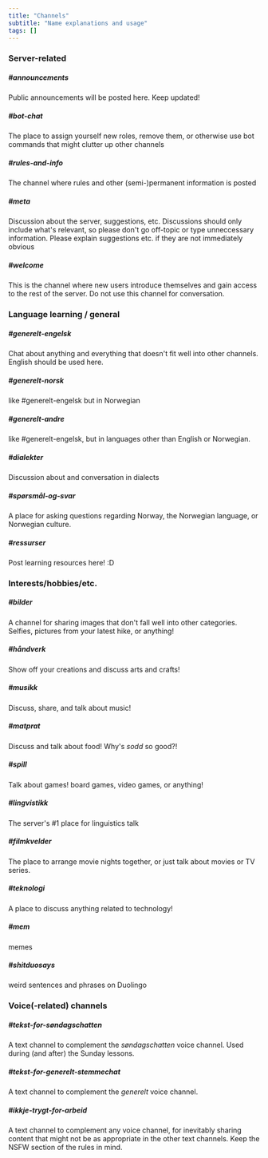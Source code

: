 ```yaml
---
title: "Channels"
subtitle: "Name explanations and usage"
tags: []
---
```

### Server-related
##### #announcements
Public announcements will be posted here. Keep updated!

##### #bot-chat
The place to assign yourself new roles, remove them, or otherwise use bot commands that might clutter up other channels

##### #rules-and-info
The channel where rules and other (semi-)permanent information is posted

##### #meta
Discussion about the server, suggestions, etc. Discussions should only include what's relevant, so please don't go off-topic or type unneccessary information. Please explain suggestions etc. if they are not immediately obvious

##### #welcome
This is the channel where new users introduce themselves and gain access to the rest of the server. Do not use this channel for conversation.

### Language learning / general
##### #generelt-engelsk
Chat about anything and everything that doesn't fit well into other channels. English should be used here.

##### #generelt-norsk
like #generelt-engelsk but in Norwegian

##### #generelt-andre
like #generelt-engelsk, but in languages other than English or Norwegian.

##### #dialekter
Discussion about and conversation in dialects

##### #spørsmål-og-svar
A place for asking questions regarding Norway, the Norwegian language, or Norwegian culture.

##### #ressurser
Post learning resources here! :D

### Interests/hobbies/etc.
##### #bilder
A channel for sharing images that don't fall well into other categories. Selfies, pictures from your latest hike, or anything!

##### #håndverk
Show off your creations and discuss arts and crafts!

##### #musikk
Discuss, share, and talk about music!

##### #matprat
Discuss and talk about food! Why's *sodd* so good?!

##### #spill
Talk about games! board games, video games, or anything!

##### #lingvistikk
The server's #1 place for linguistics talk

##### #filmkvelder
The place to arrange movie nights together, or just talk about movies or TV series.

##### #teknologi
A place to discuss anything related to technology!

##### #mem
memes

##### #shitduosays
weird sentences and phrases on Duolingo

### Voice(-related) channels
##### #tekst-for-søndagschatten
A text channel to complement the *søndagschatten* voice channel. Used during (and after) the Sunday lessons.

##### #tekst-for-generelt-stemmechat
A text channel to complement the *generelt* voice channel.

##### #ikkje-trygt-for-arbeid
A text channel to complement any voice channel, for inevitably sharing content that might not be as appropriate in the other text channels. Keep the NSFW section of the rules in mind.
